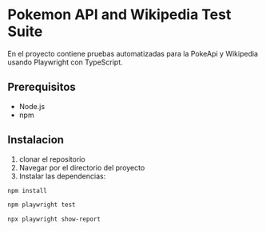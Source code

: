 # Pokemon API and Wikipedia Test Suite

En el proyecto contiene pruebas automatizadas para la PokeApi y Wikipedia usando Playwright con TypeScript.

## Prerequisitos

- Node.js 
- npm

## Instalacion

1. clonar el repositorio
2. Navegar por el directorio del proyecto
3. Instalar las dependencias:

```bash
npm install

npm playwright test 

npx playwright show-report